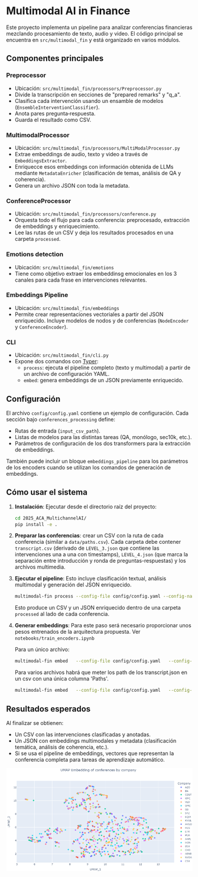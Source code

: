 # Multimodal AI in Finance

Este proyecto implementa un pipeline para analizar conferencias financieras mezclando procesamiento de texto, audio y video. El código principal se encuentra en `src/multimodal_fin` y está organizado en varios módulos.

## Componentes principales

### Preprocessor
- Ubicación: `src/multimodal_fin/processors/Preprocessor.py`
- Divide la transcripción en secciones de "prepared remarks" y "q_a".
- Clasifica cada intervención usando un ensamble de modelos (`EnsembleInterventionClassifier`).
- Anota pares pregunta‑respuesta.
- Guarda el resultado como CSV.

### MultimodalProcessor
- Ubicación: `src/multimodal_fin/processors/MultiModalProcessor.py`
- Extrae embeddings de audio, texto y video a través de `EmbeddingsExtractor`.
- Enriquecce esos embeddings con información obtenida de LLMs mediante `MetadataEnricher` (clasificación de temas, análisis de QA y coherencia).
- Genera un archivo JSON con toda la metadata.

### ConferenceProcessor
- Ubicación: `src/multimodal_fin/processors/conference.py`
- Orquesta todo el flujo para cada conferencia: preprocesado, extracción de embeddings y enriquecimiento.
- Lee las rutas de un CSV y deja los resultados procesados en una carpeta `processed`.

### Emotions detection
- Ubicación: `src/multimodal_fin/emotions`
- Tiene como objetivo extraer los embeddinsg emocionales en los 3 canales para cada frase en intervenciones relevantes.

### Embeddings Pipeline
- Ubicación: `src/multimodal_fin/embeddings`
- Permite crear representaciones vectoriales a partir del JSON enriquecido. Incluye modelos de nodos y de conferencias (`NodeEncoder` y `ConferenceEncoder`).

### CLI
- Ubicación: `src/multimodal_fin/cli.py`
- Expone dos comandos con [Typer](https://typer.tiangolo.com/):
  - `process`: ejecuta el pipeline completo (texto y multimodal) a partir de un archivo de configuración YAML.
  - `embed`: genera embeddings de un JSON previamente enriquecido.

## Configuración
El archivo `config/config.yaml` contiene un ejemplo de configuración. Cada sección bajo `conferences_processing` define:
- Rutas de entrada (`input_csv_path`).
- Listas de modelos para las distintas tareas (QA, monólogo, sec10k, etc.).
- Parámetros de configuración de los dos transformers para la extracción de embeddings.

También puede incluir un bloque `embeddings_pipeline` para los parámetros de los encoders cuando se utilizan los comandos de generación de embeddings.

## Cómo usar el sistema

1. **Instalación**: Ejecutar desde el directorio raíz del proyecto:
   ```bash
   cd 2025_ACA_MultichannelAI/
   pip install -e .
   ```

2. **Preparar las conferencias**: crear un CSV con la ruta de cada conferencia (similar a `data/paths.csv`). Cada carpeta debe contener `transcript.csv` (derivado de `LEVEL_3.json` que contiene las intervenciones una a una con timestamps), `LEVEL_4.json` (que marca la separación entre introducción y ronda de preguntas-respuestas) y los archivos multimedia.

3. **Ejecutar el pipeline**: Esto incluye clasificación textual, análisis multimodal y generación del JSON enriquecido.
   ```bash
   multimodal-fin process --config-file config/config.yaml --config-name default
   ```
   Esto produce un CSV y un JSON enriquecido dentro de una carpeta `processed` al lado de cada conferencia.

4. **Generar embeddings**: Para este paso será necesario proporcionar unos pesos entrenados de la arquitectura propuesta. Ver `notebooks/train_encoders.ipynb`
   
   Para un único archivo:
   ```bash
   multimodal-fin embed   --config-file config/config.yaml   --config-name default  --json-path /ruta/a/transcript.json
   ```

   Para varios archivos habrá que meter los path de los transcript.json en un csv con una única columna 'Paths'.
   ```bash
   multimodal-fin embed   --config-file config/config.yaml   --config-name default  --json-csv data/json_paths.csv
   ```

## Resultados esperados
Al finalizar se obtienen:
- Un CSV con las intervenciones clasificadas y anotadas.
- Un JSON con embeddings multimodales y metadata (clasificación temática, análisis de coherencia, etc.).
- Si se usa el pipeline de embeddings, vectores que representan la conferencia completa para tareas de aprendizaje automático.

![Visualización de embeddings](static/final_embeddings.png)